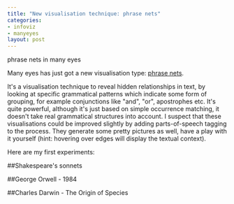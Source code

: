 ```yaml
--- 
title: "New visualisation technique: phrase nets"
categories: 
- infoviz
- manyeyes
layout: post
---
```


phrase nets in many eyes

Many eyes has just got a new visualisation type: [phrase nets](http://manyeyes.alphaworks.ibm.com/blog/2009/03/23/new-visualization-the-phrase-net/).

It's a visualisation technique to reveal hidden relationships in text, by looking at specific grammatical patterns which indicate
some form of grouping, for example conjunctions like "and", "or", apostrophes etc. It's quite powerful, although it's 
just based on simple occurrence matching, it doesn't take real grammatical structures into account. I suspect that these
visualisations could be improved slightly by adding parts-of-speech tagging to the process. They generate some pretty pictures
as well, have a play with it yourself (hint: hovering over edges will display the textual context).

Here are my first experiments:

##Shakespeare's sonnets

<script type="text/javascript" src="http://manyeyes.alphaworks.ibm.com/manyeyes/visualizations/0903ed221f0811dea39b000255111976/comments/090a595a1f0811dea39b000255111976.js?width=400&height=350"></script>

##George Orwell - 1984

<script type="text/javascript" src="http://manyeyes.alphaworks.ibm.com/manyeyes/visualizations/cb3555021efe11de8cd3000255111976/comments/cb38da9c1efe11de8cd3000255111976.js?width=400&height=350"></script>

##Charles Darwin - The Origin of Species

<script type="text/javascript" src="http://manyeyes.alphaworks.ibm.com/manyeyes/visualizations/dc89f63e1f0611de8ccb000255111976/comments/dc8ccbfc1f0611de8ccb000255111976.js?width=400&height=350"></script>

